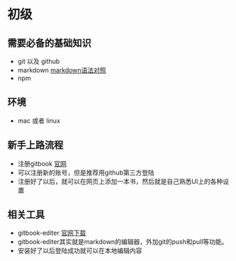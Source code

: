 # 初级

## 需要必备的基础知识
* git 以及 github 
* markdown [markdown语法对照](https://stackedit.io/editor)
* npm

## 环境
* mac 或者 linux


## 新手上路流程
* 注册gitbook  [官网](www.gitbook.com)
* 可以注册新的账号，但是推荐用github第三方登陆
* 注册好了以后，就可以在网页上添加一本书，然后就是自己熟悉UI上的各种设置

## 相关工具
* gitbook-editer [官网下载](https://www.gitbook.com/editor)
* gitbook-editer其实就是markdown的编辑器，外加git的push和pull等功能。
* 安装好了以后登陆成功就可以在本地编辑内容

